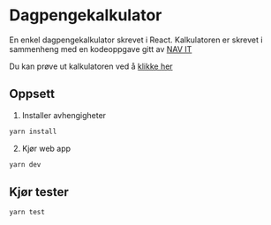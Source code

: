 # Dagpengekalkulator

En enkel dagpengekalkulator skrevet i React. Kalkulatoren er skrevet i sammenheng med en kodeoppgave gitt av [NAV IT](https://www.detsombetyrnoe.no/)

Du kan prøve ut kalkulatoren ved å [klikke her](https://lblend.github.io/dagpengekalkulatoren/)

## Oppsett

1. Installer avhengigheter

```bash
yarn install
```

2. Kjør web app

```bash
yarn dev
```

## Kjør tester

```bash
yarn test
```
